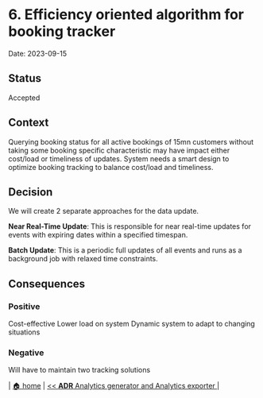 # 6. Efficiency oriented algorithm for booking tracker

Date: 2023-09-15

## Status

Accepted

## Context

Querying booking status for all active bookings of 15mn customers without taking some booking specific characteristic may have impact either cost/load or timeliness of updates. System needs a smart design to optimize booking tracking to balance cost/load and timeliness.

## Decision

We will create 2 separate approaches for the data update.


**Near Real-Time Update**: This is responsible for near real-time updates for events with expiring dates within a specified timespan.

**Batch Update**: This is a periodic full updates of all events and runs as a background job with relaxed time constraints.

## Consequences

### Positive

Cost-effective
Lower load on system
Dynamic system to adapt to changing situations

### Negative
Will have to maintain two tracking solutions

| [🏠 home](../../README.md#adr) | [<< **ADR** Analytics generator and Analytics exporter ](./0006-analytics-generator-and-analytics-exporter.md) |